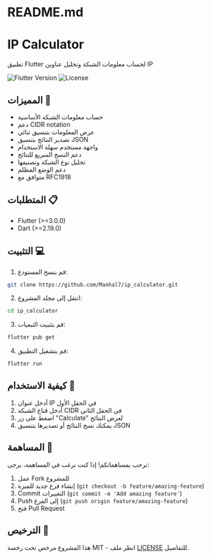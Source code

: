 # README.md
# IP Calculator

تطبيق Flutter لحساب معلومات الشبكة وتحليل عناوين IP

![Flutter Version](https://img.shields.io/badge/Flutter-3.0+-blue.svg)
![License](https://img.shields.io/badge/License-MIT-green.svg)

## المميزات 🚀

- حساب معلومات الشبكة الأساسية
- دعم CIDR notation
- عرض المعلومات بتنسيق ثنائي
- تصدير النتائج بتنسيق JSON
- واجهة مستخدم سهلة الاستخدام
- دعم النسخ السريع للنتائج
- تحليل نوع الشبكة وتصنيفها
- دعم الوضع المظلم
- متوافق مع RFC1918

## المتطلبات 📋

- Flutter (>=3.0.0)
- Dart (>=2.19.0)

## التثبيت 💻

1. قم بنسخ المستودع:
```bash
git clone https://github.com/Manhal7/ip_calculator.git
```

2. انتقل إلى مجلد المشروع:
```bash
cd ip_calculator
```

3. قم بتثبيت التبعيات:
```bash
flutter pub get
```

4. قم بتشغيل التطبيق:
```bash
flutter run
```

## كيفية الاستخدام 📱

1. أدخل عنوان IP في الحقل الأول
2. أدخل قناع الشبكة CIDR في الحقل الثاني
3. اضغط على زر "Calculate" لعرض النتائج
4. يمكنك نسخ النتائج أو تصديرها بتنسيق JSON

## المساهمة 🤝

نرحب بمساهماتكم! إذا كنت ترغب في المساهمة، يرجى:

1. عمل Fork للمشروع
2. إنشاء فرع جديد للميزة (`git checkout -b feature/amazing-feature`)
3. Commit التغييرات (`git commit -m 'Add amazing feature'`)
4. Push إلى الفرع (`git push origin feature/amazing-feature`)
5. فتح Pull Request

## الترخيص 📄

هذا المشروع مرخص تحت رخصة MIT - انظر ملف [LICENSE](LICENSE) للتفاصيل.

